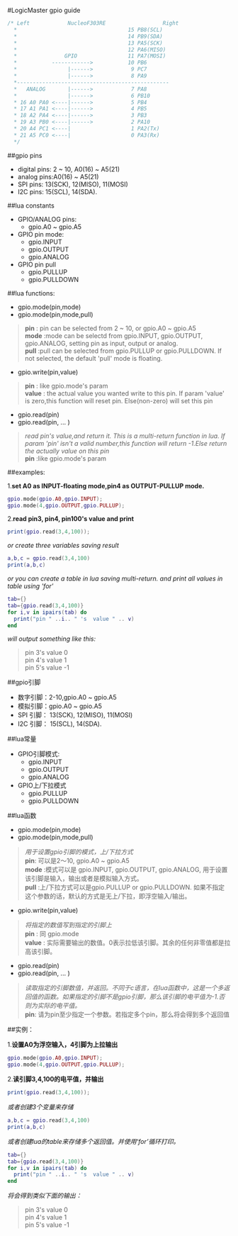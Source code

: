 #LogicMaster gpio guide

```c
/* Left			   NucleoF303RE				   	 Right			
  *                                   15 PB8(SCL)
  *                                   14 PB9(SDA)
  *                                   13 PA5(SCK)
  *                                   12 PA6(MISO)
  *               GPIO                11 PA7(MOSI)
  *           ------------>           10 PB6
  *                |------>            9 PC7
  *                |------>            8 PA9
  *------------------------------------------------
  *   ANALOG       |------>            7 PA8
  *                |------>            6 PB10
  * 16 A0 PA0 <----|------>            5 PB4
  * 17 A1 PA1 <----|------>            4 PB5
  * 18 A2 PA4 <----|------>            3 PB3 
  * 19 A3 PB0 <----|------>            2 PA10
  * 20 A4 PC1 <----|                   1 PA2(Tx)
  * 21 A5 PC0 <----|                   0 PA3(Rx)
  */
```
##gpio pins 

  + digital pins: 2 ~ 10, A0(16) ~ A5(21)
  + analog pins:A0(16) ~ A5(21)
  + SPI pins: 13(SCK), 12(MISO), 11(MOSI)
  + I2C pins: 15(SCL), 14(SDA).
  
##lua constants

  + GPIO/ANALOG pins:
      - gpio.A0 ~ gpio.A5
  + GPIO pin mode:
      - gpio.INPUT
      - gpio.OUTPUT
      - gpio.ANALOG
  + GPIO pin pull
      - gpio.PULLUP
      - gpio.PULLDOWN
      
##lua functions:

+ gpio.mode(pin,mode)
+ gpio.mode(pin,mode,pull)
> **pin** : pin can be selected from 2 ~ 10, or gpio.A0 ~ gpio.A5<br>
> **mode** :mode can be selectd from gpio.INPUT, gpio.OUTPUT, gpio.ANALOG, setting pin as input, output or analog.<br>
> **pull** :pull can be selected from gpio.PULLUP or gpio.PULLDOWN. If not selected, the default 'pull' mode is floating.<br>

+ gpio.write(pin,value)
> **pin** : like gpio.mode's param <br>
> **value** : the actual value you wanted write to this pin. If param 'value' is zero,this function will reset pin. Else(non-zero) will set this pin<br>

+ gpio.read(pin)
+ gpio.read(pin, ... )   
 > *read pin's value,and return it. This is a multi-return function in lua. If param 'pin' isn't a valid number,this function will return -1.Else return the actually value on this pin* <br>
 > **pin** :like gpio.mode's param<br>

##examples:

1.**set A0 as INPUT-floating mode,pin4 as OUTPUT-PULLUP mode.**
```lua
gpio.mode(gpio.A0,gpio.INPUT);
gpio.mode(4,gpio.OUTPUT,gpio.PULLUP);
```

2.**read pin3, pin4, pin100's value and print**
```lua
print(gpio.read(3,4,100));
```
*or create three variables saving result*
```lua
a,b,c = gpio.read(3,4,100)
print(a,b,c)
```
*or you can create a table in lua saving multi-return. and print all values in table using 'for'*

```lua
tab={}
tab={gpio.read(3,4,100)}
for i,v in ipairs(tab) do 
  print("pin " ..i.. " 's  value " .. v)
end
```

*will output something like this:*
> pin 3's value 0<br>
> pin 4's value 1<br>
> pin 5's value -1<br>

##gpio引脚
  + 数字引脚：2-10,gpio.A0 ~ gpio.A5
  + 模拟引脚：gpio.A0 ~ gpio.A5
  + SPI 引脚： 13(SCK), 12(MISO), 11(MOSI)
  + I2C 引脚： 15(SCL), 14(SDA).
  
##lua常量
  + GPIO引脚模式:
      - gpio.INPUT
      - gpio.OUTPUT
      - gpio.ANALOG
  + GPIO上/下拉模式
      - gpio.PULLUP
      - gpio.PULLDOWN
      
##lua函数

+ gpio.mode(pin,mode)
+ gpio.mode(pin,mode,pull)
> *用于设置gpio引脚的模式，上/下拉方式*<br>
> **pin**: 可以是2～10, gpio.A0 ~ gpio.A5<br>
> **mode** :模式可以是 gpio.INPUT, gpio.OUTPUT, gpio.ANALOG, 用于设置该引脚是输入，输出或者是模拟输入方式。<br>
> **pull** :上/下拉方式可以是gpio.PULLUP or gpio.PULLDOWN. 如果不指定这个参数的话，默认的方式是无上/下拉，即浮空输入/输出。<br>

+ gpio.write(pin,value)
> *将指定的数值写到指定的引脚上*<br>
> **pin** : 同 gpio.mode <br>
> **value** : 实际需要输出的数值。0表示拉低该引脚。其余的任何非零值都是拉高该引脚。<br>

+ gpio.read(pin)
+ gpio.read(pin, ... )   
 >  *读取指定的引脚数值，并返回。不同于c语言，在lua函数中，这是一个多返回值的函数。如果指定的引脚不是gpio引脚，那么该引脚的电平值为-1.否则为实际的电平值。*<br>
 >  **pin**: 请为pin至少指定一个参数。若指定多个pin，那么将会得到多个返回值<br>

##实例：

1.**设置A0为浮空输入，4引脚为上拉输出**
```lua
gpio.mode(gpio.A0,gpio.INPUT);
gpio.mode(4,gpio.OUTPUT,gpio.PULLUP);
```

2.**读引脚3,4,100的电平值，并输出**
```lua
print(gpio.read(3,4,100));
```
*或者创建3个变量来存储*
```lua
a,b,c = gpio.read(3,4,100)
print(a,b,c)
```
*或者创建lua的table来存储多个返回值。并使用‘for’循环打印。*

```lua
tab={}
tab={gpio.read(3,4,100)}
for i,v in ipairs(tab) do 
  print("pin " ..i.. " 's  value " .. v)
end
```

*将会得到类似下面的输出：*
> pin 3's value 0<br>
> pin 4's value 1<br>
> pin 5's value -1<br>

  





